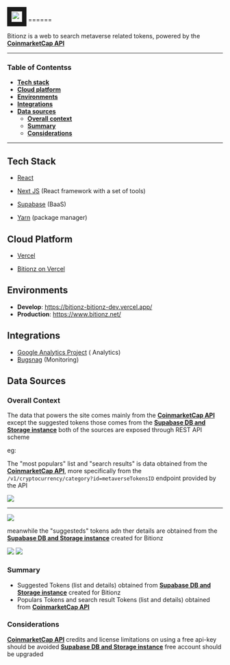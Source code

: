 <img src="https://cjpoeqgxfkzoleidhjwu.supabase.co/storage/v1/object/public/bitionz/public/logo" width="25" height="25" border="10" /> 
======

Bitionz is a  web to search metaverse related tokens, powered by
the  **[CoinmarketCap API](https://coinmarketcap.com/api/documentation/v1/)**

----

### Table of Contentss

- **[Tech stack](#tech-stack)**<br>
- **[Cloud platform](#cloud-platform)**<br>
- **[Environments](#environments)**<br>
- **[Integrations](#integrations)**<br>
- **[Data sources](#data-sources)**<br>
    - **[Overall context](#overall-context)**<br>
    - **[Summary](#summary)**<br>
    - **[Considerations](#considerations)**<br>

---

## Tech Stack

- [React](https://es.reactjs.org/)

- [Next JS](https://nextjs.org/) (React framework with a set of tools)

- [Supabase](https://supabase.com/docs) (BaaS)

- [Yarn](https://yarnpkg.com/) (package manager)

## Cloud Platform

- [Vercel](https://vercel.com/)

- [Bitionz on Vercel ](https://vercel.com/bitionz-dev/bitionz)

## Environments

- **Develop**:  https://bitionz-bitionz-dev.vercel.app/
- **Production**: https://www.bitionz.net/

## Integrations

- [Google Analytics Project](https://analytics.google.com/analytics/web/#/p313514131/reports/intelligenthome) (
  Analytics)
- [Bugsnag](https://app.bugsnag.com/bitionz/bitionz/overview?release_stage=production) (Monitoring)

## Data Sources

### Overall Context

The data that powers the site comes mainly from
the **[CoinmarketCap API](https://coinmarketcap.com/api/documentation/v1/)**
except the suggested tokens those comes from
the **[Supabase DB and Storage instance](https://coinmarketcap.com/api/documentation/v1/)** both of the sources are
exposed through REST API scheme

eg:

The "most populars" list and "search results" is data obtained from
the **[CoinmarketCap API](https://coinmarketcap.com/api/documentation/v1/)**, more specifically from the
`/v1/cryptocurrency/category?id=metaverseTokensID` endpoint provided by the API

<img src="https://cjpoeqgxfkzoleidhjwu.supabase.co/storage/v1/object/public/bitionz/documentation/CMKTCP example.png" />
<hr/>

<img src="https://cjpoeqgxfkzoleidhjwu.supabase.co/storage/v1/object/public/bitionz/documentation/CMCexpamle2.png" />

meanwhile the "suggesteds" tokens adn ther details are obtained from
the **[Supabase DB and Storage instance](https://coinmarketcap.com/api/documentation/v1/)** created for Bitionz

<img src="https://cjpoeqgxfkzoleidhjwu.supabase.co/storage/v1/object/public/bitionz/documentation/suggesteds1.png" />

<img src="https://cjpoeqgxfkzoleidhjwu.supabase.co/storage/v1/object/public/bitionz/documentation/suggesteds2.png" />

### Summary

- Suggested Tokens (list and details) obtained
  from  **[Supabase DB and Storage instance](https://coinmarketcap.com/api/documentation/v1/)** created for Bitionz
- Populars Tokens and search result Tokens (list and details) obtained
  from **[CoinmarketCap API](https://coinmarketcap.com/api/documentation/v1/)**

### Considerations

**[CoinmarketCap API](https://coinmarketcap.com/api/documentation/v1/)** credits and license limitations on using a free
api-key should be avoided
**[Supabase DB and Storage instance](https://coinmarketcap.com/api/documentation/v1/)** free account should be upgraded












